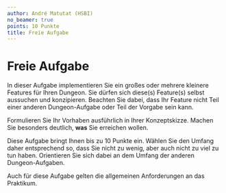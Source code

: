 ```yaml
---
author: André Matutat (HSBI)
no_beamer: true
points: 10 Punkte
title: Freie Aufgabe
---
```


# Freie Aufgabe

In dieser Aufgabe implementieren Sie ein großes oder mehrere kleinere Features für Ihren Dungeon. Sie dürfen sich
diese(s) Feature(s) selbst aussuchen und konzipieren. Beachten Sie dabei, dass Ihr Feature nicht Teil einer anderen
Dungeon-Aufgabe oder Teil der Vorgabe sein kann.

Formulieren Sie Ihr Vorhaben ausführlich in Ihrer Konzeptskizze. Machen Sie besonders deutlich, **was** Sie erreichen
wollen.

Diese Aufgabe bringt Ihnen bis zu 10 Punkte ein. Wählen Sie den Umfang daher entsprechend so, dass Sie nicht zu wenig,
aber auch nicht zu viel zu tun haben. Orientieren Sie sich dabei an dem Umfang der anderen Dungeon-Aufgaben.

Auch für diese Aufgabe gelten die allgemeinen Anforderungen an das Praktikum.
